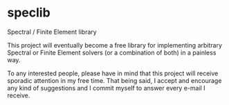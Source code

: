 speclib
=======

Spectral / Finite Element library

This project will eventually become a free library for implementing arbitrary Spectral or Finite Element solvers (or a combination of both) in a painless way.

To any interested people, please have in mind that this project will receive sporadic attention in my free time. That being said, I accept and encourage any kind of suggestions and I commit myself to answer every e-mail I receive.
